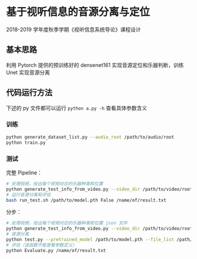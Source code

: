 # 基于视听信息的音源分离与定位
2018-2019 学年度秋季学期《视听信息系统导论》课程设计

## 基本思路
利用 Pytorch 提供的预训练好的 densenet161 实现音源定位和乐器判断，训练 Unet 实现音源分离

## 代码运行方法
下述的 py 文件都可以运行 `python a.py -h` 查看具体参数含义

### 训练

```bash
python generate_dataset_list.py --audio_root /path/to/audio/root
python train.py
```

### 测试

完整 Pipeline：

```bash
# 处理视频，给出每个视频对应的乐器种类和位置
python generate_test_info_from_video.py --video_dir /path/to/video/root --audio_dir /path/to/audio/root
# 运行音源分离和评估
bash run_test.sh /path/to/model.pth False /name/of/result.txt
```

分步：

```bash
# 处理视频，给出每个视频对应的乐器种类和位置 json 文件
python generate_test_info_from_video.py --video_dir /path/to/video/root --audio_dir /path/to/audio/root --output /path/to/result/of/video.json
# 音源分离
python test.py --pretrained_model /path/to/model.pth --file_list /path/to/result/of/video.json
# 评估（该函数不能查看参数定义）
python Evaluate.py /name/of/result.txt
```


